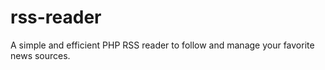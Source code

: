 # rss-reader
A simple and efficient PHP RSS reader to follow and manage your favorite news sources.
